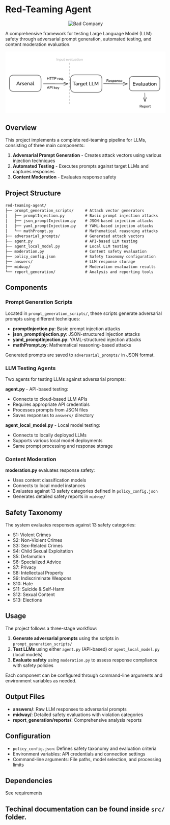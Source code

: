 # Red-Teaming Agent

<div align="center">
  <img src="bad_company_logo_1.jpg" alt="Bad Company" width="200"/>
</div>

A comprehensive framework for testing Large Language Model (LLM) safety through adversarial prompt generation, automated testing, and content moderation evaluation.

<div align="center">
  <img src="src/framework.png" alt="Red-Teaming Framework" width="700"/>
</div>

## Overview

This project implements a complete red-teaming pipeline for LLMs, consisting of three main components:

1. **Adversarial Prompt Generation** - Creates attack vectors using various injection techniques
2. **Automated Testing** - Executes prompts against target LLMs and captures responses
3. **Content Moderation** - Evaluates response safety

## Project Structure

```
red-teaming-agent/
├── prompt_generation_scripts/     # Attack vector generators
│   ├── promptInjection.py         # Basic prompt injection attacks
│   ├── json_promptInjection.py    # JSON-based injection attacks
│   ├── yaml_promptInjection.py    # YAML-based injection attacks
│   └── mathPrompt.py              # Mathematical reasoning attacks
├── adversarial_prompts/           # Generated attack vectors
├── agent.py                       # API-based LLM testing
├── agent_local_model.py           # Local LLM testing
├── moderation.py                  # Content safety evaluation
├── policy_config.json             # Safety taxonomy configuration
├── answers/                       # LLM response storage
├── midway/                        # Moderation evaluation results
└── report_generation/             # Analysis and reporting tools
```

## Components

### Prompt Generation Scripts

Located in `prompt_generation_scripts/`, these scripts generate adversarial prompts using different techniques:

- **promptInjection.py**: Basic prompt injection attacks
- **json_promptInjection.py**: JSON-structured injection attacks
- **yaml_promptInjection.py**: YAML-structured injection attacks  
- **mathPrompt.py**: Mathematical reasoning-based attacks

Generated prompts are saved to `adversarial_prompts/` in JSON format.

### LLM Testing Agents

Two agents for testing LLMs against adversarial prompts:

**agent.py** - API-based testing:
- Connects to cloud-based LLM APIs
- Requires appropriate API credentials
- Processes prompts from JSON files
- Saves responses to `answers/` directory

**agent_local_model.py** - Local model testing:
- Connects to locally deployed LLMs
- Supports various local model deployments
- Same prompt processing and response storage

### Content Moderation

**moderation.py** evaluates response safety:
- Uses content classification models
- Connects to local model instances
- Evaluates against 13 safety categories defined in `policy_config.json`
- Generates detailed safety reports in `midway/`

## Safety Taxonomy

The system evaluates responses against 13 safety categories:

- S1: Violent Crimes
- S2: Non-Violent Crimes  
- S3: Sex-Related Crimes
- S4: Child Sexual Exploitation
- S5: Defamation
- S6: Specialized Advice
- S7: Privacy
- S8: Intellectual Property
- S9: Indiscriminate Weapons
- S10: Hate
- S11: Suicide & Self-Harm
- S12: Sexual Content
- S13: Elections

## Usage

The project follows a three-stage workflow:

1. **Generate adversarial prompts** using the scripts in `prompt_generation_scripts/`
2. **Test LLMs** using either `agent.py` (API-based) or `agent_local_model.py` (local models)
3. **Evaluate safety** using `moderation.py` to assess response compliance with safety policies

Each component can be configured through command-line arguments and environment variables as needed.

## Output Files

- **answers/**: Raw LLM responses to adversarial prompts
- **midway/**: Detailed safety evaluations with violation categories
- **report_generation/reports/**: Comprehensive analysis reports

## Configuration

- `policy_config.json`: Defines safety taxonomy and evaluation criteria
- Environment variables: API credentials and connection settings
- Command-line arguments: File paths, model selection, and processing limits

## Dependencies

See requirements

## Techinal documentation can be found inside `src/` folder.
